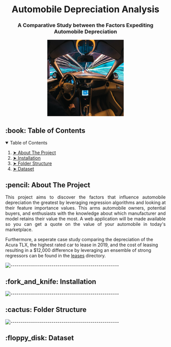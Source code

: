 <h1 align="center"> Automobile Depreciation Analysis </h1>
<h3 align="center"> A Comparative Study between the Factors Expediting Automobile Depreciation </h3> 
<p align="center"> 
  <img src="images/cover_image.jpeg" alt="By Samuele Errico Piccarini on Upsplash" width="240px" height="240px">
</p>

<!-- TABLE OF CONTENTS -->
<h2 id="table-of-contents"> :book: Table of Contents</h2>

<details open="open">
  <summary>Table of Contents</summary>
  <ol>
    <li><a href="#about-the-project"> ➤ About The Project</a></li>
    <li><a href="#installation"> ➤ Installation</a></li>
    <li><a href="#folder-structure"> ➤ Folder Structure</a></li>
    <li><a href="#dataset"> ➤ Dataset</a></li>
  </ol>
</details>

<!-- ABOUT THE PROJECT -->
<h2 id="about-the-project"> :pencil: About The Project</h2>

<p align="justify"> 
This project aims to discover the factors that influence automobile depreciation the greatest by leveraging 
regression algorithms and looking at their feature importance values.  This arms automobile owners, potential 
buyers, and enthusiasts with the knowledge about which manufacturer and model retains their value the most.  
A web application will be made available so you can get a quote on the value of your automobile in today's 
marketplace.

Furthermore, a seperate case study comparing the depreciation of the Acura TLX, the highest rated car to lease in 2019, 
and the cost of leasing resulting in a $12,000 difference by leveraging an ensemble of strong regressors can be found 
in the [leases](https://github.com/lukenew2/automobile-depreciation/tree/master/leases) directory.
</p>

![-----------------------------------------------------](https://raw.githubusercontent.com/andreasbm/readme/master/assets/lines/rainbow.png)

<!-- INSTALLATION -->
<h2 id="installation"> :fork_and_knife: Installation</h2>

![-----------------------------------------------------](https://raw.githubusercontent.com/andreasbm/readme/master/assets/lines/rainbow.png)

<!-- :paw_prints:-->
<!-- FOLDER STRUCTURE -->
<h2 id="folder-structure"> :cactus: Folder Structure</h2>
 

![-----------------------------------------------------](https://raw.githubusercontent.com/andreasbm/readme/master/assets/lines/rainbow.png)

<!-- DATASET -->
<h2 id="dataset"> :floppy_disk: Dataset</h2>